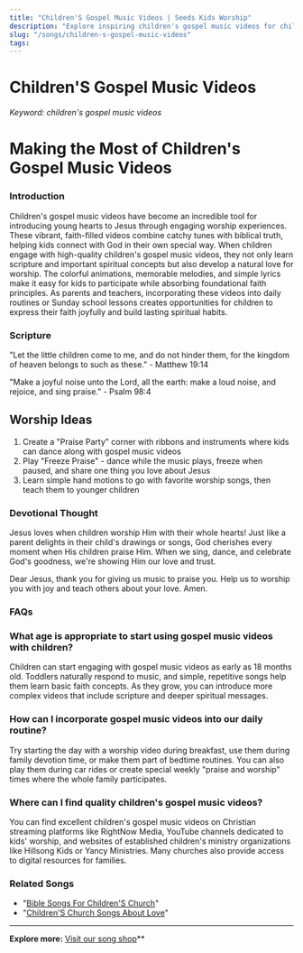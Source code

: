 ```yaml
---
title: "Children'S Gospel Music Videos | Seeds Kids Worship"
description: "Explore inspiring children's gospel music videos for children's worship and faith development. Biblical music resources for families and ministry."
slug: "/songs/children-s-gospel-music-videos"
tags:
---
```


# Children'S Gospel Music Videos

_Keyword: children's gospel music videos_

# Making the Most of Children's Gospel Music Videos

### Introduction
Children's gospel music videos have become an incredible tool for introducing young hearts to Jesus through engaging worship experiences. These vibrant, faith-filled videos combine catchy tunes with biblical truth, helping kids connect with God in their own special way. When children engage with high-quality children's gospel music videos, they not only learn scripture and important spiritual concepts but also develop a natural love for worship. The colorful animations, memorable melodies, and simple lyrics make it easy for kids to participate while absorbing foundational faith principles. As parents and teachers, incorporating these videos into daily routines or Sunday school lessons creates opportunities for children to express their faith joyfully and build lasting spiritual habits.

### Scripture
"Let the little children come to me, and do not hinder them, for the kingdom of heaven belongs to such as these." - Matthew 19:14

"Make a joyful noise unto the Lord, all the earth: make a loud noise, and rejoice, and sing praise." - Psalm 98:4

## Worship Ideas
1. Create a "Praise Party" corner with ribbons and instruments where kids can dance along with gospel music videos
2. Play "Freeze Praise" - dance while the music plays, freeze when paused, and share one thing you love about Jesus
3. Learn simple hand motions to go with favorite worship songs, then teach them to younger children

### Devotional Thought
Jesus loves when children worship Him with their whole hearts! Just like a parent delights in their child's drawings or songs, God cherishes every moment when His children praise Him. When we sing, dance, and celebrate God's goodness, we're showing Him our love and trust.

Dear Jesus, thank you for giving us music to praise you. Help us to worship you with joy and teach others about your love. Amen.

### FAQs

### What age is appropriate to start using gospel music videos with children?
Children can start engaging with gospel music videos as early as 18 months old. Toddlers naturally respond to music, and simple, repetitive songs help them learn basic faith concepts. As they grow, you can introduce more complex videos that include scripture and deeper spiritual messages.

### How can I incorporate gospel music videos into our daily routine?
Try starting the day with a worship video during breakfast, use them during family devotion time, or make them part of bedtime routines. You can also play them during car rides or create special weekly "praise and worship" times where the whole family participates.

### Where can I find quality children's gospel music videos?
You can find excellent children's gospel music videos on Christian streaming platforms like RightNow Media, YouTube channels dedicated to kids' worship, and websites of established children's ministry organizations like Hillsong Kids or Yancy Ministries. Many churches also provide access to digital resources for families.

### Related Songs

- "[Bible Songs For Children'S Church](/songs/bible-songs-for-children-s-church/)"
- "[Children'S Church Songs About Love](/songs/children-s-church-songs-about-love/)"

---

**Explore more:** [Visit our song shop](https://seedskidsworship.com/shop)**

<!-- Schema Markup -->
<script type="application/ld+json">
{
  "@context": "https://schema.org",
  "@type": "MusicRecording",
  "name": "Children'S Gospel Music Videos",
  "byArtist": {
    "@type": "MusicGroup",
    "name": "Seeds Kids Worship"
  },
  "isFamilyFriendly": true,
  "url": "https://seedskidsworship.com/songs/children-s-gospel-music-videos/"
}
</script>